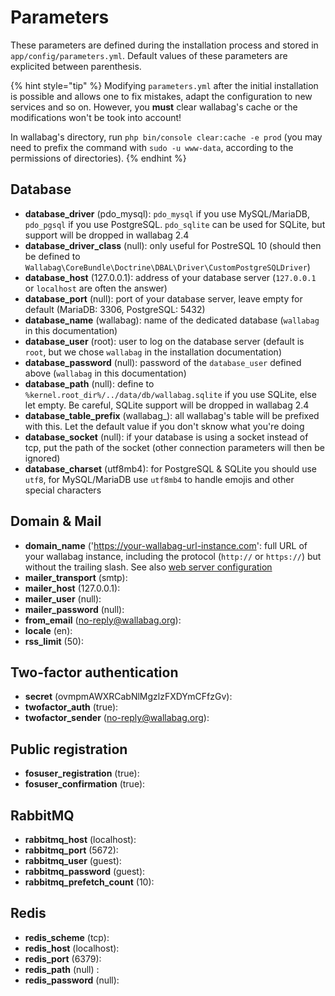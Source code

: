 # Parameters

These parameters are defined during the installation process and stored in `app/config/parameters.yml`. Default values of these parameters are explicited between parenthesis.

{% hint style="tip" %}
Modifying `parameters.yml` after the initial installation is possible and allows one to fix mistakes, adapt the configuration to new services and so on. However, you **must** clear wallabag's cache or the modifications won't be took into account!

In wallabag's directory, run `php bin/console clear:cache -e prod` (you may need to prefix the command with `sudo -u www-data`, according to the permissions of directories).
{% endhint %}

## Database

- **database_driver** (pdo_mysql): `pdo_mysql` if you use MySQL/MariaDB, `pdo_pgsql` if you use PostgreSQL. `pdo_sqlite` can be used for SQLite, but support will be dropped in wallabag 2.4
- **database_driver_class** (null): only useful for PostreSQL 10 (should then be defined to `Wallabag\CoreBundle\Doctrine\DBAL\Driver\CustomPostgreSQLDriver`)
- **database_host** (127.0.0.1): address of your database server (`127.0.0.1` or `localhost` are often the answer)
- **database_port** (null): port of your database server, leave empty for default (MariaDB: 3306, PostgreSQL: 5432)
- **database_name** (wallabag): name of the dedicated database (`wallabag` in this documentation)
- **database_user** (root): user to log on the database server (default is `root`, but we chose `wallabag` in the installation documentation)
- **database_password** (null): password of the `database_user` defined above (`wallabag` in this documentation)
- **database_path** (null): define to `%kernel.root_dir%/../data/db/wallabag.sqlite` if you use SQLite, else let empty. Be careful, SQLite support will be dropped in wallabag 2.4
- **database_table_prefix** (wallabag_): all wallabag's table will be prefixed with this. Let the default value if you don't sknow what you're doing
- **database_socket** (null): if your database is using a socket instead of tcp, put the path of the socket (other connection parameters will then be ignored)
- **database_charset** (utf8mb4): for PostgreSQL & SQLite you should use `utf8`, for MySQL/MariaDB use `utf8mb4` to handle emojis and other special characters

## Domain & Mail

- **domain_name** ('https://your-wallabag-url-instance.com': full URL of your wallabag instance, including the protocol (`http://` or `https://`) but without the trailing slash. See also [web server configuration](virtualhosts.md)
- **mailer_transport** (smtp):
- **mailer_host** (127.0.0.1):
- **mailer_user** (null):
- **mailer_password** (null):
- **from_email** (no-reply@wallabag.org):
- **locale** (en):
- **rss_limit** (50):

## Two-factor authentication

- **secret** (ovmpmAWXRCabNlMgzlzFXDYmCFfzGv):
- **twofactor_auth** (true):
- **twofactor_sender** (no-reply@wallabag.org):

## Public registration

- **fosuser_registration** (true):
- **fosuser_confirmation** (true):

## RabbitMQ

- **rabbitmq_host** (localhost):
- **rabbitmq_port** (5672):
- **rabbitmq_user** (guest):
- **rabbitmq_password** (guest):
- **rabbitmq_prefetch_count** (10):

## Redis

- **redis_scheme** (tcp):
- **redis_host** (localhost):
- **redis_port** (6379):
- **redis_path** (null) :
- **redis_password** (null):
